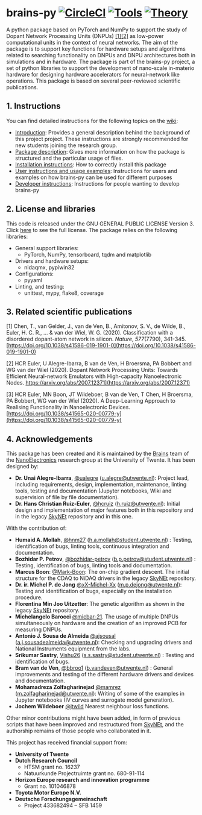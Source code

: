 # brains-py [![CircleCI](https://dl.circleci.com/status-badge/img/gh/BraiNEdarwin/brains-py/tree/master.svg?style=svg)](https://dl.circleci.com/status-badge/redirect/gh/BraiNEdarwin/brains-py/tree/master) [![Tools](https://img.shields.io/badge/brainspy-smg-darkblue.svg)](https://github.com/BraiNEdarwin/brainspy-smg) [![Theory](https://img.shields.io/badge/brainspy-tasks-lightblue.svg)](https://github.com/BraiNEdarwin/brainspy-tasks)

A python package based on PyTorch and NumPy to support the study of Dopant Network Processing Units (DNPUs) [[1]](https://doi.org/10.1038/s41586-019-1901-0)[[2]](https://arxiv.org/abs/2007.12371) as low-power computational units in the context of neural networks. The aim of the package is to support key functions for hardware setups and algorithms related to searching functionality on DNPUs and DNPU architectures both in simulations and in hardware.  The package is part of the brains-py project, a set of python libraries to support the development of nano-scale in-materio hardware for designing hardware accelerators for neural-network like operations. This package is based on several peer-reviewed scientific publications.

## 1. Instructions

You can find detailed instructions for the following topics on the [wiki](https://github.com/BraiNEdarwin/brains-py/wiki):

* [Introduction](https://github.com/BraiNEdarwin/brains-py/wiki/A.--Introduction): Provides a general description behind the background of this project project. These instructions are strongly recommended for new students joining the research group.
* [Package description](https://github.com/BraiNEdarwin/brains-py/wiki/C.-Package-Description): Gives more information on how the package is structured and the particular usage of files.
* [Installation instructions](https://github.com/BraiNEdarwin/brains-py/wiki/B.-Installation-Instructions): How to correctly install this package
* [User instructions and usage examples](https://github.com/BraiNEdarwin/brains-py/wiki/E-.-Usage-examples): Instructions for users and examples on how brains-py can be used for different purposes
* [Developer instructions](https://github.com/BraiNEdarwin/brains-py/wiki/D.-Developer-Instructions): Instructions for people wanting to develop brains-py

## 2. License and libraries

This code is released under the GNU GENERAL PUBLIC LICENSE Version 3. Click [here](https://github.com/BraiNEdarwin/brains-py/blob/master/LICENSE) to see the full license.
The package relies on the following libraries:

* General support libraries:
  * PyTorch, NumPy, tensorboard, tqdm and matplotlib
* Drivers and hardware setups:
  * nidaqmx, pypiwin32
* Configurations:
  * pyyaml
* Linting, and testing:
  * unittest, mypy, flake8, coverage

## 3. Related scientific publications

[1] Chen, T., van Gelder, J., van de Ven, B., Amitonov, S. V., de Wilde, B., Euler, H. C. R., ... & van der Wiel, W. G. (2020). Classification with a disordered dopant-atom network in silicon. _Nature_, _577_(7790), 341-345. [https://doi.org/10.1038/s41586-019-1901-0](https://doi.org/10.1038/s41586-019-1901-0)

[2] HCR Euler, U Alegre-Ibarra, B van de Ven, H Broersma, PA Bobbert and WG van der Wiel (2020). Dopant Network Processing Units: Towards Efficient Neural-network Emulators with High-capacity Nanoelectronic Nodes. https://arxiv.org/abs/2007.12371](https://arxiv.org/abs/2007.12371)

[3] HCR Euler, MN Boon, JT Wildeboer, B van de Ven, T Chen, H Broersma, PA Bobbert, WG van der Wiel (2020). A Deep-Learning Approach to Realising Functionality in Nanoelectronic Devices. [https://doi.org/10.1038/s41565-020-00779-y](https://doi.org/10.1038/s41565-020-00779-y)

## 4. Acknowledgements

This package has been created and it is maintained by the [Brains](https://www.utwente.nl/en/brains/) team of the [NanoElectronics](https://www.utwente.nl/en/eemcs/ne/) research group at the University of Twente. It has been designed by:

- **Dr. Unai Alegre-Ibarra**, [@ualegre](https://github.com/ualegre) ([u.alegre@utwente.nl](mailto:u.alegre@utwente.nl)): Project lead, including requirements, design, implementation, maintenance, linting tools, testing and documentation (Jupyter notebooks, Wiki and supervision of file by file documentation).
- **Dr. Hans Christian Ruiz-Euler**, [@hcruiz](https://github.com/hcruiz) ([h.ruiz@utwente.nl](mailto:h.ruiz@utwente.nl)): Initial design and implementation of major features both in this repository and in the legacy [SkyNEt](https://github.com/BraiNEdarwin/SkyNEt) repository and in this one.

With the contribution of:

- **Humaid A. Mollah**, [@hnm27](https://github.com/hnm27) ([h.a.mollah@student.utwente.nl](mailto:h.a.mollah@student.utwente.nl)) : Testing, identification of bugs, linting tools, continuous integration and documentation.
- **Bozhidar P. Petrov**, [@bozhidar-petrov](https://github.com/bozhidar-petrov) ([b.p.petrov@student.utwente.nl](mailto:b.p.petrov@student.utwente.nl)) : Testing, identification of bugs, linting tools and documentation.
- **Marcus Boon**: [@Mark-Boon](https://github.com/Mark-Boon): The on-chip gradient descent. The initial structure for the CDAQ to NiDAQ drivers in the legacy [SkyNEt](https://github.com/BraiNEdarwin/SkyNEt) repository.
- **Dr. ir. Michel P. de Jong** [@xX-Michel-Xx](https://github.com/xX-Michel-Xx) ([m.p.dejong@utwente.nl](mailto:m.p.dejong@utwente.nl)): Testing and identification of bugs, especially on the installation procedure.
- **Florentina Min Joo Uitzetter**: The genetic algorithm as shown in the legacy [SkyNEt](https://github.com/BraiNEdarwin/SkyNEt) repository.
- **Michelangelo Barocci** [@micbar-21](https://github.com/micbar-21/).  The usage of multiple DNPUs simultaneously on hardware and the creation of an improved PCB for measuring DNPUs.
- **Antonio J. Sousa de Almeida** [@ajsousal](https://github.com/ajsousal) ([a.j.sousadealmeida@utwente.nl](mailto:a.j.sousadealmeida@utwente.nl)): Checking and upgrading drivers and National Instruments equipment from the labs.
- **Srikumar Sastry**, [Vishu26](https://github.com/Vishu26) ([s.s.sastry@student.utwente.nl](mailto:s.s.sastry@student.utwente.nl)) : Testing and identification of bugs.
- **Bram van de Ven**, [@bbroo1](https://github.com/bbroo1) ([b.vandeven@utwente.nl](mailto:b.vandeven@utwente.nl)) : General improvements and testing of the different hardware drivers and devices and documentation.
- **Mohamadreza Zolfagharinejad** [@mamrez](https://github.com/mamrez) ([m.zolfagharinejad@utwente.nl](mailto:m.zolfagharinejad@utwente.nl)): Writing of some of the examples in Jupyter notebooks (IV curves and surrogate model generation).
- **Jochem Wildeboer** [@jtwild](https://github.com/jtwild/)  Nearest neighbour loss functions.

Other minor contributions might have been added, in form of previous scripts that have been improved and restructured from [SkyNEt](https://github.com/BraiNEdarwin/SkyNEt), and the authorship remains of those people who collaborated in it.

This project has received financial support from:

- **University of Twente**
- **Dutch Research Council**
  - HTSM grant no. 16237
  - Natuurkunde Projectruimte grant no. 680-91-114
- **Horizon Europe research and innovation programme**
  - Grant no. 101046878
- **Toyota Motor Europe N.V.**
- **Deutsche Forschungsgemeinschaft**
  -  Project 433682494 – SFB 1459
